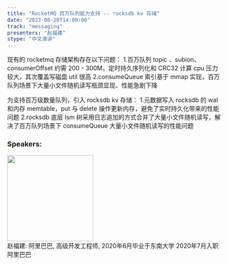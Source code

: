 ```yaml
---
title: "RocketMQ 百万队列能力支持 -- rocksdb kv 存储"
date: "2023-08-20T14:00:00" 
track: "messaging"
presenters: "赵福建"
stype: "中文演讲"
---
```

现有的 rocketmq 存储架构存在以下问题：
1.百万队列 topic 、subion、 consumerOffset 约需 200 - 300M，定时持久序列化和 CRC32 计算 cpu 压力较大，其次覆盖写磁盘 util 很高
2.consumeQueue 索引基于 mmap 实现，百万队列场景下大量小文件随机读写瓶颈显现、性能急剧下降

为支持百万级数量队列，引入 rocksdb kv 存储：
1.元数据写入 rocksdb 的 wal 和内存 memtable，put 与 delete 操作更新内存，避免了实时持久化带来的性能问题
2.rocksdb 底层 lsm 树采用日志追加的方式合并了大量小文件随机读写，解决了百万队列场景下 consumeQueue 大量小文件随机读写的性能问题
 ### Speakers: 
 <img src="https://img.bagevent.com/resource/20230617/1741264950.JPG" width="200" /><br>赵福建: 阿里巴巴, 高级开发工程师, 2020年6月毕业于东南大学
2020年7月入职阿里巴巴
 <br><br>